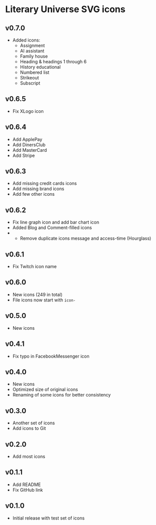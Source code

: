 # Literary Universe SVG icons

## v0.7.0

- Added icons:
  - Assignment
  - AI assistant
  - Family house
  - Heading & headings 1 through 6
  - History educational
  - Numbered list
  - Strikeout
  - Subscript

## v0.6.5

- Fix XLogo icon

## v0.6.4

- Add ApplePay
- Add DinersClub
- Add MasterCard
- Add Stripe

## v0.6.3

- Add missing credit cards icons
- Add missing brand icons
- Add few other icons

## v0.6.2

- Fix line graph icon and add bar chart icon
- Added Blog and Comment-filled icons
- - Remove duplicate icons message and access-time (Hourglass)

## v0.6.1

- Fix Twitch icon name

## v0.6.0

- New icons (249 in total)
- File icons now start with `icon-`

## v0.5.0

- New icons

## v0.4.1

- Fix typo in FacebookMessenger icon

## v0.4.0

- New icons
- Optimized size of original icons
- Renaming of some icons for better consistency

## v0.3.0

- Another set of icons
- Add icons to Git

## v0.2.0

- Add most icons

## v0.1.1

- Add README
- Fix GitHub link

## v0.1.0

- Initial release with test set of icons
